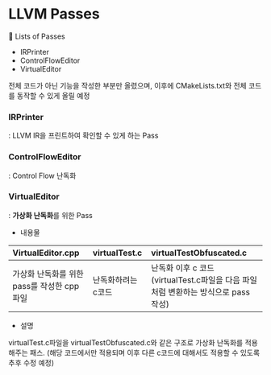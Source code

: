 # LLVM Passes

📜 Lists of Passes
* IRPrinter
* ControlFlowEditor
* VirtualEditor

전체 코드가 아닌 기능을 작성한 부분만 올렸으며, 이후에 CMakeLists.txt와 전체 코드를 동작할 수 있게 올릴 예정

### IRPrinter

: LLVM IR을 프린트하여 확인할 수 있게 하는 Pass

### ControlFlowEditor
: Control Flow 난독화

### VirtualEditor

: **가상화 난독화**를 위한 Pass

* 내용물

| VirtualEditor.cpp   | virtualTest.c     | virtualTestObfuscated.c     |
| :------------- | :------------- | :------------- |
| 가상화 난독화를 위한 pass를 작성한 cpp파일 | 난독화하려는 c코드 | 난독화 이후 c 코드(virtualTest.c파일을 다음 파일처럼 변환하는 방식으로 pass 작성) |

* 설명

virtualTest.c파일을 virtualTestObfuscated.c와 같은 구조로 가상화 난독화를 적용해주는 패스. (해당 코드에서만 적용되며 이후 다른 c코드에 대해서도 적용할 수 있도록 추후 수정 예정)
